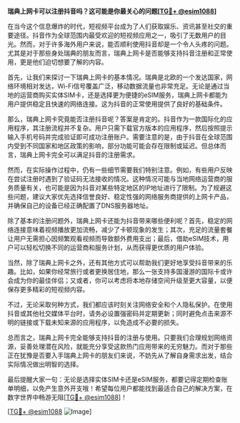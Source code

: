 **瑞典上网卡可以注册抖音吗？这可能是你最关心的问题[[TG💪+ @esim1088](https://t.me/s/esim1088)]**

在当今这个信息爆炸的时代，短视频平台成为了人们获取娱乐、资讯甚至社交的重要途径。抖音作为全球范围内最受欢迎的短视频应用之一，吸引了无数用户的目光。然而，对于许多海外用户来说，能否顺利使用抖音却是一个令人头疼的问题。尤其是对于那些身处瑞典的朋友而言，瑞典上网卡是否能够支持抖音注册和正常使用，更是他们迫切想要了解的内容。

首先，让我们来探讨一下瑞典上网卡的基本情况。瑞典是北欧的一个发达国家，网络环境相对发达，Wi-Fi信号覆盖广泛，移动数据流量也非常充足。无论是通过当地的运营商购买实体SIM卡，还是选择更为便捷的eSIM服务，瑞典上网卡都能为用户提供稳定且快速的网络连接。这为抖音的正常使用提供了良好的基础条件。

那么，瑞典上网卡究竟能否注册抖音呢？答案是肯定的。抖音作为一款国际化的应用程序，其注册流程并不复杂。用户只需下载官方版本的应用程序，然后按照提示输入手机号码并完成验证即可成功注册账户。需要注意的是，由于抖音在全球范围内受到不同国家和地区政策的影响，部分功能可能会存在限制或延迟。但总体而言，瑞典上网卡完全可以满足抖音的注册需求。

然而，在实际操作过程中，仍有一些细节需要我们特别注意。例如，有些用户反映在尝试注册时遇到了验证码无法接收的情况。这种情况可能与当地网络运营商的服务质量有关，也可能是因为抖音对某些特定地区的IP地址进行了限制。为了规避这些问题，建议大家优先选择信誉良好、稳定性强的网络服务商提供的上网卡产品，并确保自己的设备已经正确配置了DNS服务器地址。

除了基本的注册问题外，瑞典上网卡还能为抖音带来哪些便利呢？首先，稳定的网络连接意味着视频播放更加流畅，减少了卡顿现象的发生；其次，充足的流量套餐让用户无需担心因频繁观看视频而导致额外费用支出；最后，借助eSIM技术，用户可以轻松切换不同的运营商和服务计划，从而获得更优质的用户体验。

当然，除了瑞典上网卡之外，还有其他方式可以帮助我们更好地享受抖音带来的乐趣。比如，如果你经常旅行或者更换居住地，那么一张支持多国漫游的国际卡或许会成为你的最佳伴侣；又或者，你可以考虑将本地存储空间升级至更大容量，以便保存更多精彩的短视频内容。

不过，无论采取何种方式，我们都应该时刻关注网络安全和个人隐私保护。在使用抖音或其他社交媒体平台时，请务必设置强密码并定期更新；同时避免点击来源不明的链接或下载未知来源的应用程序，以免造成不必要的损失。

总而言之，瑞典上网卡完全能够支持抖音的注册与使用。只要我们合理规划网络资源，妥善处理潜在风险，就能充分享受这款热门应用带来的无穷魅力。而对于那些正在犹豫是否要入手瑞典上网卡的朋友们来说，不妨先从了解自身需求出发，结合实际情况做出明智的选择。

最后提醒大家一句：无论是选择实体SIM卡还是eSIM服务，都要记得定期检查账单明细，以免产生意外开支哦！希望每位用户都能找到最适合自己的解决方案，在数字世界中畅游无阻[[TG💪+ @esim1088](https://t.me/s/esim1088)]！

[[TG💪+ @esim1088](https://t.me/s/esim1088) ![Image](https://i.postimg.cc/4NQfJmqS/Snipaste-2025-05-13-00-14-12.png)]